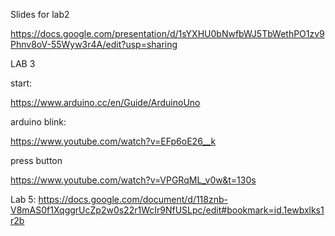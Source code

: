 Slides for lab2


https://docs.google.com/presentation/d/1sYXHU0bNwfbWJ5TbWethPO1zv9Phnv8oV-55Wyw3r4A/edit?usp=sharing

LAB 3

start:

https://www.arduino.cc/en/Guide/ArduinoUno

arduino blink:

https://www.youtube.com/watch?v=EFp6oE26__k

press button

https://www.youtube.com/watch?v=VPGRqML_v0w&t=130s

Lab 5: https://docs.google.com/document/d/118znb-V8mAS0f1XqggrUcZp2w0s22r1WcIr9NfUSLpc/edit#bookmark=id.1ewbxlks1r2b
